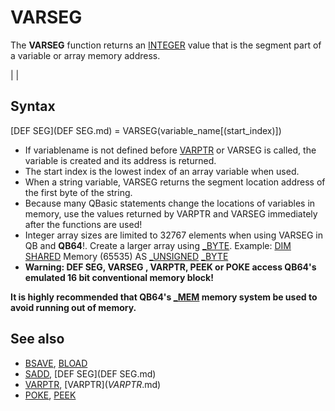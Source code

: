 # VARSEG

The **VARSEG** function returns an [INTEGER](INTEGER.md) value that is the segment part of a variable or array memory address.

  

|  |

## Syntax

[DEF SEG](DEF SEG.md) = VARSEG(variable_name[(start_index)])
  

* If variablename is not defined before [VARPTR](VARPTR.md) or VARSEG is called, the variable is created and its address is returned.
* The start index is the lowest index of an array variable when used.
* When a string variable, VARSEG returns the segment location address of the first byte of the string.
* Because many QBasic statements change the locations of variables in memory, use the values returned by VARPTR and VARSEG immediately after the functions are used!
* Integer array sizes are limited to 32767 elements when using VARSEG in QB and **QB64**!. Create a larger array using [_BYTE](_BYTE.md). Example: [DIM](DIM.md) [SHARED](SHARED.md) Memory (65535) AS [_UNSIGNED](_UNSIGNED.md) [_BYTE](_BYTE.md)
* **Warning: DEF SEG, VARSEG , VARPTR, PEEK or POKE access QB64's emulated 16 bit conventional memory block!**

**It is highly recommended that QB64's [_MEM](_MEM.md) memory system be used to avoid running out of memory.**
  

## See also

* [BSAVE](BSAVE.md), [BLOAD](BLOAD.md)
* [SADD](SADD.md), [DEF SEG](DEF SEG.md)
* [VARPTR](VARPTR.md), [VARPTR$](VARPTR$.md)
* [POKE](POKE.md), [PEEK](PEEK.md)

  
